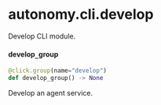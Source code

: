 <a id="autonomy.cli.develop"></a>

# autonomy.cli.develop

Develop CLI module.

<a id="autonomy.cli.develop.develop_group"></a>

#### develop`_`group

```python
@click.group(name="develop")
def develop_group() -> None
```

Develop an agent service.

